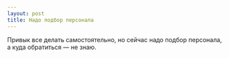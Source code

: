```yaml
---
layout: post 
title: Надо подбор персонала 
--- 
```

Привык все делать самостоятельно, но сейчас надо подбор персонала, а куда обратиться — не знаю.